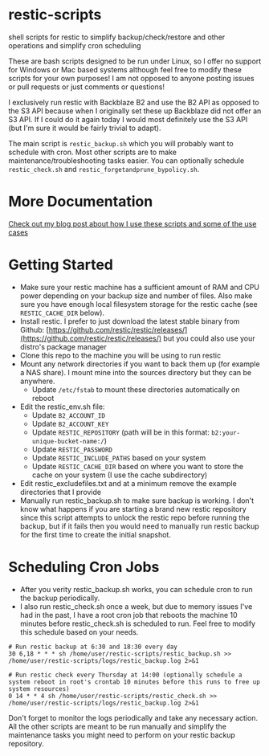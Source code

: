 # restic-scripts
shell scripts for restic to simplify backup/check/restore and other operations and simplify cron scheduling

These are bash scripts designed to be run under Linux, so I offer no support for Windows or Mac based systems although feel free to modify these scripts for your own purposes! I am not opposed to anyone posting issues or pull requests or just comments or questions!

I exclusively run restic with Backblaze B2 and use the B2 API as opposed to the S3 API because when I originally set these up Backblaze did not offer an S3 API. If I could do it again today I would most definitely use the S3 API (but I'm sure it would be fairly trivial to adapt).

The main script is `restic_backup.sh` which you will probably want to schedule with cron. Most other scripts are to make maintenance/troubleshooting tasks easier. You can optionally schedule `restic_check.sh` and `restic_forgetandprune_bypolicy.sh`.

# More Documentation
[Check out my blog post about how I use these scripts and some of the use cases](https://blog.dalydays.com/post/2021-10-20-using-restic-with-backblaze-b2/)

# Getting Started
- Make sure your restic machine has a sufficient amount of RAM and CPU power depending on your backup size and number of files. Also make sure you have enough local filesystem storage for the restic cache (see `RESTIC_CACHE_DIR` below).
- Install restic. I prefer to just download the latest stable binary from Github: [https://github.com/restic/restic/releases/](https://github.com/restic/restic/releases/) but you could also use your distro's package manager
- Clone this repo to the machine you will be using to run restic
- Mount any network directories if you want to back them up (for example a NAS share). I mount mine into the sources directory but they can be anywhere.
  - Update `/etc/fstab` to mount these directories automatically on reboot
- Edit the restic_env.sh file:
  - Update `B2_ACCOUNT_ID`
  - Update `B2_ACCOUNT_KEY`
  - Update `RESTIC_REPOSITORY` (path will be in this format: `b2:your-unique-bucket-name:/`)
  - Update `RESTIC_PASSWORD`
  - Update `RESTIC_INCLUDE_PATHS` based on your system
  - Update `RESTIC_CACHE_DIR` based on where you want to store the cache on your system (I use the cache subdirectory)
- Edit restic_excludefiles.txt and at a minimum remove the example directories that I provide
- Manually run restic_backup.sh to make sure backup is working. I don't know what happens if you are starting a brand new restic repository since this script attempts to unlock the restic repo before running the backup, but if it fails then you would need to manually run restic backup for the first time to create the initial snapshot.

# Scheduling Cron Jobs
- After you verity restic_backup.sh works, you can schedule cron to run the backup periodically.
- I also run restic_check.sh once a week, but due to memory issues I've had in the past, I have a root cron job that reboots the machine 10 minutes before restic_check.sh is scheduled to run. Feel free to modify this schedule based on your needs.
```
# Run restic backup at 6:30 and 18:30 every day
30 6,18 * * * sh /home/user/restic-scripts/restic_backup.sh >> /home/user/restic-scripts/logs/restic_backup.log 2>&1

# Run restic check every Thursday at 14:00 (optionally schedule a system reboot in root's crontab 10 minutes before this runs to free up system resources)
0 14 * * 4 sh /home/user/restic-scripts/restic_check.sh >> /home/user/restic-scripts/logs/restic_backup.log 2>&1
```

Don't forget to monitor the logs periodically and take any necessary action. All the other scripts are meant to be run manually and simplify the maintenance tasks you might need to perform on your restic backup repository.
